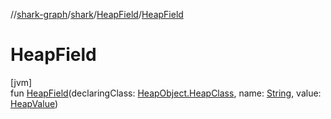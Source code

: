//[shark-graph](../../../index.md)/[shark](../index.md)/[HeapField](index.md)/[HeapField](-heap-field.md)

# HeapField

[jvm]\
fun [HeapField](-heap-field.md)(declaringClass: [HeapObject.HeapClass](../-heap-object/-heap-class/index.md), name: [String](https://kotlinlang.org/api/latest/jvm/stdlib/kotlin/-string/index.html), value: [HeapValue](../-heap-value/index.md))
